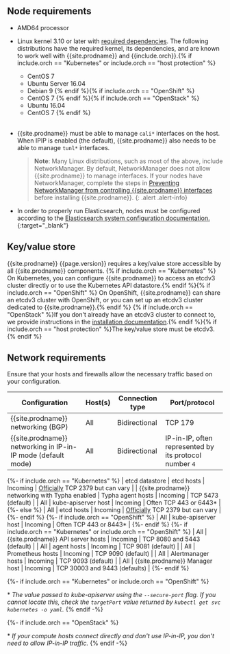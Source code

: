 ## Node requirements

- AMD64 processor

- Linux kernel 3.10 or later with [required dependencies](#kernel-dependencies).
  The following distributions have the required kernel, its dependencies, and are
  known to work well with {{site.prodname}} and {{include.orch}}.{% if include.orch == "Kubernetes" or include.orch == "host protection" %}
  - CentOS 7
  - Ubuntu Server 16.04
  - Debian 9
  {% endif %}{% if include.orch == "OpenShift" %}
  - CentOS 7
  {% endif %}{% if include.orch == "OpenStack" %}
  - Ubuntu 16.04
  - CentOS 7
  {% endif %}<br><br>

- {{site.prodname}} must be able to manage `cali*` interfaces on the host. When IPIP is
  enabled (the default), {{site.prodname}} also needs to be able to manage `tunl*` interfaces.

  > **Note**: Many Linux distributions, such as most of the above, include NetworkManager.
  > By default, NetworkManager does not allow {{site.prodname}} to manage interfaces.
  > If your nodes have NetworkManager, complete the steps in
  > [Preventing NetworkManager from controlling {{site.prodname}} interfaces](../../usage/troubleshooting/#prevent-networkmanager-from-controlling-{{site.prodnamedash}}-interfaces)
  > before installing {{site.prodname}}.
  {: .alert .alert-info}

- In order to properly run Elasticsearch, nodes must be configured according to the
  [Elasticsearch system configuration documentation.](https://www.elastic.co/guide/en/elasticsearch/reference/current/system-config.html){:target="_blank"}

## Key/value store

{{site.prodname}} {{page.version}} requires a key/value store accessible by all
{{site.prodname}} components. {% if include.orch == "Kubernetes" %} On Kubernetes,
you can configure {{site.prodname}} to access an etcdv3 cluster directly or to
use the Kubernetes API datastore.{% endif %}{% if include.orch == "OpenShift" %} On
OpenShift, {{site.prodname}} can share an etcdv3 cluster with OpenShift, or
you can set up an etcdv3 cluster dedicated to {{site.prodname}}.{% endif %}
{% if include.orch == "OpenStack" %}If you don't already have an etcdv3 cluster
to connect to, we provide instructions in the [installation documentation](./installation/).{% endif %}{% if include.orch == "host protection" %}The key/value store must be etcdv3.{% endif %}


## Network requirements

Ensure that your hosts and firewalls allow the necessary traffic based on your configuration.

| Configuration                                                | Host(s)              | Connection type | Port/protocol |
|--------------------------------------------------------------|----------------------|-----------------|---------------|
| {{site.prodname}} networking (BGP)                           | All                 | Bidirectional   | TCP 179 |
| {{site.prodname}} networking in IP-in-IP mode (default mode) | All                 | Bidirectional   | IP-in-IP, often represented by its protocol number `4` |
{%- if include.orch == "Kubernetes" %}
| etcd datastore                                               | etcd hosts          | Incoming        | [Officially](http://www.iana.org/assignments/service-names-port-numbers/service-names-port-numbers.txt) TCP 2379 but can vary |
| {{site.prodname}} networking with Typha enabled              | Typha agent hosts    | Incoming        | TCP 5473 (default) |
| All                                                          | kube-apiserver host  | Incoming        | Often TCP 443 or 6443\* |
{%- else %}
| All                                                          | etcd hosts          | Incoming        | [Officially](http://www.iana.org/assignments/service-names-port-numbers/service-names-port-numbers.txt) TCP 2379 but can vary |
{%- endif %}
{%- if include.orch == "OpenShift" %}
| All                                                          | kube-apiserver host  | Incoming        | Often TCP 443 or 8443\* |
{%- endif %}
{%- if include.orch == "Kubernetes" or include.orch == "OpenShift" %}
| All                                                          | {{site.prodname}} API server hosts | Incoming | TCP 8080 and 5443 (default)                           |
| All                                                          | agent hosts         | Incoming        | TCP 9081 (default)                                            |
| All                                                          | Prometheus hosts    | Incoming        | TCP 9090 (default)                                            |
| All                                                          | Alertmanager hosts  | Incoming        | TCP 9093 (default)                                            |
| All                                                          | {{site.prodname}} Manager host | Incoming | TCP 30003 and 9443 (defaults)                             |
{%- endif %}

{%- if include.orch == "Kubernetes" or include.orch == "OpenShift" %}

\* _The value passed to kube-apiserver using the `--secure-port` flag. If you cannot locate this, check the `targetPort` value returned by `kubectl get svc kubernetes -o yaml`._
{% endif -%}

{%- if include.orch == "OpenStack" %}

\* _If your compute hosts connect directly and don't use IP-in-IP, you don't need to allow IP-in-IP traffic._
{% endif -%}

